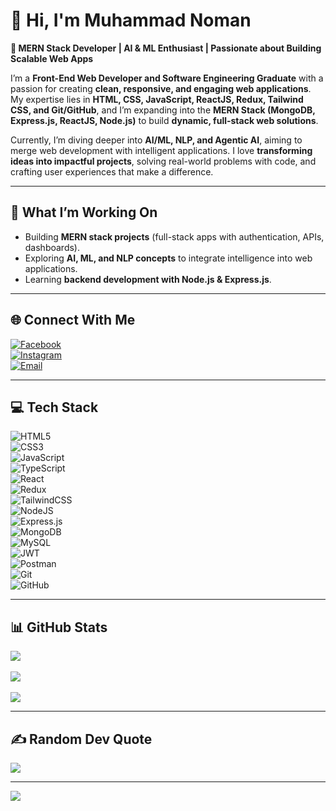 # 👋 Hi, I'm Muhammad Noman  

**🚀 MERN Stack Developer | AI & ML Enthusiast | Passionate about Building Scalable Web Apps**  

I’m a **Front-End Web Developer and Software Engineering Graduate** with a passion for creating **clean, responsive, and engaging web applications**. My expertise lies in **HTML, CSS, JavaScript, ReactJS, Redux, Tailwind CSS, and Git/GitHub**, and I’m expanding into the **MERN Stack (MongoDB, Express.js, ReactJS, Node.js)** to build **dynamic, full-stack web solutions**.  

Currently, I’m diving deeper into **AI/ML, NLP, and Agentic AI**, aiming to merge web development with intelligent applications. I love **transforming ideas into impactful projects**, solving real-world problems with code, and crafting user experiences that make a difference.  

---

## 🔭 What I’m Working On  
- Building **MERN stack projects** (full-stack apps with authentication, APIs, dashboards).  
- Exploring **AI, ML, and NLP concepts** to integrate intelligence into web applications.  
- Learning **backend development with Node.js & Express.js**.  

---

## 🌐 Connect With Me  
[![Facebook](https://img.shields.io/badge/Facebook-%231877F2.svg?logo=Facebook&logoColor=white)](https://facebook.com/nomanchaudhary00)  
[![Instagram](https://img.shields.io/badge/Instagram-%23E4405F.svg?logo=Instagram&logoColor=white)](https://instagram.com/nomanchaudhary00)  
[![Email](https://img.shields.io/badge/Email-D14836?logo=gmail&logoColor=white)](mailto:nomanchaudhary1618@gmail.com)  

---

## 💻 Tech Stack  
![HTML5](https://img.shields.io/badge/html5-%23E34F26.svg?style=for-the-badge&logo=html5&logoColor=white)  
![CSS3](https://img.shields.io/badge/css3-%231572B6.svg?style=for-the-badge&logo=css3&logoColor=white)  
![JavaScript](https://img.shields.io/badge/javascript-%23323330.svg?style=for-the-badge&logo=javascript&logoColor=%23F7DF1E)  
![TypeScript](https://img.shields.io/badge/typescript-%23007ACC.svg?style=for-the-badge&logo=typescript&logoColor=white)  
![React](https://img.shields.io/badge/react-%2320232a.svg?style=for-the-badge&logo=react&logoColor=%2361DAFB)  
![Redux](https://img.shields.io/badge/redux-%23593d88.svg?style=for-the-badge&logo=redux&logoColor=white)  
![TailwindCSS](https://img.shields.io/badge/tailwindcss-%2338B2AC.svg?style=for-the-badge&logo=tailwind-css&logoColor=white)  
![NodeJS](https://img.shields.io/badge/node.js-6DA55F?style=for-the-badge&logo=node.js&logoColor=white)  
![Express.js](https://img.shields.io/badge/express.js-%23404d59.svg?style=for-the-badge&logo=express&logoColor=%2361DAFB)  
![MongoDB](https://img.shields.io/badge/MongoDB-%234ea94b.svg?style=for-the-badge&logo=mongodb&logoColor=white)  
![MySQL](https://img.shields.io/badge/mysql-4479A1.svg?style=for-the-badge&logo=mysql&logoColor=white)  
![JWT](https://img.shields.io/badge/JWT-black?style=for-the-badge&logo=JSON%20web%20tokens)  
![Postman](https://img.shields.io/badge/Postman-FF6C37?style=for-the-badge&logo=postman&logoColor=white)  
![Git](https://img.shields.io/badge/git-%23F05033.svg?style=for-the-badge&logo=git&logoColor=white)  
![GitHub](https://img.shields.io/badge/github-%23121011.svg?style=for-the-badge&logo=github&logoColor=white)  

---

## 📊 GitHub Stats  
![](https://github-readme-stats.vercel.app/api?username=nomanchaudhary&theme=dark&hide_border=false&include_all_commits=false&count_private=false)<br/>  
![](https://nirzak-streak-stats.vercel.app/?user=nomanchaudhary&theme=dark&hide_border=false)<br/>  
![](https://github-readme-stats.vercel.app/api/top-langs/?username=nomanchaudhary&theme=dark&hide_border=false&include_all_commits=false&count_private=false&layout=compact)  

---

## ✍️ Random Dev Quote  
![](https://quotes-github-readme.vercel.app/api?type=horizontal&theme=radical)  

---

[![](https://visitcount.itsvg.in/api?id=nomanchaudhary&icon=0&color=0)](https://visitcount.itsvg.in)  
